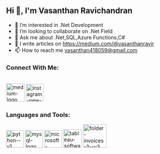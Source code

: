 ##  Hi 👋, I'm Vasanthan Ravichandran


- 👀 I’m interested in .Net Development
- 💞️ I’m looking to collaborate on .Net Field
- 💬 Ask me about .Net,SQL,Azure Functions,C#
- 📝 I write articles on https://medium.com/@vasanthanravir
- 📫 How to reach me vasanthan418059@gmail.com
### Connect With Me:
<br />[<img width="50" height="50" src="https://img.icons8.com/ios-filled/50/medium-logo.png" alt="medium-logo"/>](https://medium.com/@vasanthanravir) [<img width="48" height="48" src="https://img.icons8.com/color/48/instagram-new--v1.png" alt="instagram-new--v1"/>](https://www.instagram.com/vasanthan_ravir/)
### Languages and Tools:
<img width="48" height="48" src="https://img.icons8.com/color/48/python--v1.png" alt="python--v1"/> <img width="48" height="48" src="https://img.icons8.com/fluency/48/mysql-logo.png" alt="mysql-logo"/> <img width="48" height="48" src="https://img.icons8.com/color/48/microsoft-excel-2019--v1.png" alt="microsoft-excel-2019--v1"/> <img width="50" height="50" src="https://img.icons8.com/ios-filled/50/tableau-software.png" alt="tableau-software"/> <img width="64" height="64" src="https://img.icons8.com/pastel-glyph/64/folder-invoices-3--v3.png" alt="folder-invoices-3--v3"/>

